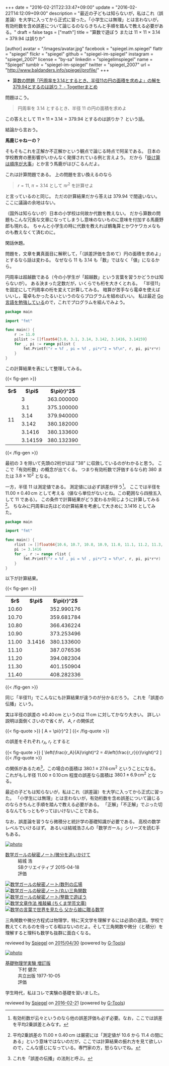 +++
date = "2016-02-21T22:33:47+09:00"
update = "2016-02-22T14:12:09+09:00"
description = "最近の子どもは知らないが，私はこれ（誤差論）を大学に入ってから正式に習った。「小学生には無理」とは言わないが，有効桁数を含め誤差について論じるのならきちんと手順を踏んで教える必要がある。"
draft = false
tags = ["math"]
title = "算数で遊ぼう または 11 × 11 × 3.14 = 379.94 は誤りか"

[author]
  avatar = "/images/avatar.jpg"
  facebook = "spiegel.im.spiegel"
  flattr = "spiegel"
  flickr = "spiegel"
  github = "spiegel-im-spiegel"
  instagram = "spiegel_2007"
  license = "by-sa"
  linkedin = "spiegelimspiegel"
  name = "Spiegel"
  tumblr = "spiegel-im-spiegel"
  twitter = "spiegel_2007"
  url = "http://www.baldanders.info/spiegel/profile/"
+++

- [算数の問題「円周率を3.14とするとき、半径11の円の面積を求めよ」の解を379.94とするのは誤り？ - Togetterまとめ](http://togetter.com/li/940931)

問題はこう。

> 円周率を 3.14 とするとき、半径 11 の円の面積を求めよ

この答えとして $11 \times 11 \times 3.14 = 379.94$ とするのは誤りか？ という話。

結論から言おう。

**馬鹿じゃねーの？**

そもそもこれを正解か不正解かという観点で論じる時点で阿呆である。
日本の学校教育の悪影響がいかんなく発揮されている例と言えよう。
だから「[掛け算は順序が大事](http://www.baldanders.info/spiegel/log2/000744.shtml)」とか言う馬鹿がはびこるんだよ。

これは計算問題である。
上の問題を言い換えるのなら

> $r = 11$, $\pi = 3.14$ として $\pi{r}^2$ を計算せよ

と言っているのと同じ。
ただの計算結果だから答えは 379.94 で間違いない。
ここに議論の余地はない。

（国外は知らないが）日本の小学校は何故か代数を教えない。
だから算数の問題もこんな冗長な文章になってしまうし意味のないものに意味を付加する馬鹿野郎も現れる。
ちゃんと小学生の時に代数を教えれば鶴亀算とかワケワカメなものも教えなくて済むのに。

閑話休題。

問題を，文章を糞真面目に解釈して，「（誤差評価を含めて）円の面積を求めよ」とするなら話は変わる。
なぜなら 11 も 3.14 も「数」ではなく「値」になるから。

円周率は超越数である（今の小学生が「超越数」という言葉を習うかどうかは知らないが）。
ある決まった定数だが，いくらでも桁を大きくとれる。
「半径11」を固定にして円周率の桁を変えて計算してみる。
暗算が苦手なら電卓を使えばいいし，電卓もかったるいというのならプログラムを組めばいい。
私は最近 [Go 言語を勉強している](/golang)ので，これでプログラムを組んでみよう。

```go
package main

import "fmt"

func main() {
    r := 11.0
    pilist := []float64{3.0, 3.1, 3.14, 3.142, 3.1416, 3.14159}
    for _, pi := range pilist {
        fmt.Printf("r = %f , pi = %f , pi*r^2 = %f\n", r, pi, pi*r*r)
    }
}
```

この計算結果を表にして整理してみる。

{{< fig-gen >}}
<table>
  <tr>
    <th>$r$</th>
    <th>$\pi$</th>
    <th>$\pi{r}^2$</th>
  </tr>
  <tr>
    <td rowspan="6">11</td>
    <td>3<br></td>
    <td>363.000000</td>
  </tr>
  <tr>
    <td>3.1</td>
    <td>375.100000</td>
  </tr>
  <tr>
    <td>3.14</td>
    <td>379.940000</td>
  </tr>
  <tr>
    <td>3.142</td>
    <td>380.182000</td>
  </tr>
  <tr>
    <td>3.1416</td>
    <td>380.133600</td>
  </tr>
  <tr>
    <td>3.14159</td>
    <td>380.132390</td>
  </tr>
</table>
{{< /fig-gen >}}

最初の 3 を除いて先頭の2桁がほぼ "38” に収斂しているのがわかると思う。
ここで「有効桁数」の概念が出てくる。
つまり有効桁数で評価するなら約 380 または $3.8 \times 10^2$ となる。

一方，半径 11 は測定値である。
測定値には必ず誤差が伴う[^0]。
ここでは半径を $11.00\pm0.40\,\mathrm{cm}$ として考える（値なら単位がないとね。この範囲なら四捨五入して 11 である）。
この条件で計算結果がどう変わるか同じように計算してみる[^1]。
ちなみに円周率は先ほどの計算結果を考慮して大きめに 3.1416 としてみた。

[^0]: 有効桁数が云々というのなら他の誤差評価も必ず必要。なお，ここでは誤差を平均2乗誤差とみなす。
[^1]: 平均2乗誤差の $11.00\pm0.40\,\mathrm{cm}$ は厳密には「測定値が 10.6 から 11.4 の間にある」という意味ではないのだが，ここでは計算結果の振れ方を見て欲しいので，こんな感じになっている。専門家の方，怒らないでね。

```go
package main

import "fmt"

func main() {
    rlist := []float64{10.6, 10.7, 10.8, 10.9, 11.0, 11.1, 11.2, 11.3, 11.4}
    pi := 3.1416
    for _, r := range rlist {
        fmt.Printf("r = %f , pi = %f , pi*r^2 = %f\n", r, pi, pi*r*r)
    }
}
```

以下が計算結果。

{{< fig-gen >}}
<table>
  <tr>
    <th>$r$</th>
    <th>$\pi$</th>
    <th>$\pi{r}^2$</th>
  </tr>
  <tr>
    <td>10.60<br></td>
    <td rowspan="9">3.1416</td>
    <td>352.990176</td>
  </tr>
  <tr>
    <td>10.70</td>
    <td>359.681784</td>
  </tr>
  <tr>
    <td>10.80</td>
    <td>366.436224</td>
  </tr>
  <tr>
    <td>10.90</td>
    <td>373.253496</td>
  </tr>
  <tr>
    <td>11.00</td>
    <td>380.133600</td>
  </tr>
  <tr>
    <td>11.10</td>
    <td>387.076536</td>
  </tr>
  <tr>
    <td>11.20</td>
    <td>394.082304</td>
  </tr>
  <tr>
    <td>11.30</td>
    <td>401.150904</td>
  </tr>
  <tr>
    <td>11.40</td>
    <td>408.282336</td>
  </tr>
</table>
{{< /fig-gen >}}

同じ「半径11」でこんなにも計算結果が違うのが分かるだろう。
これを「誤差の伝播」という。

実は半径の誤差の $\pm0.40\,\mathrm{cm}$ というのは $11\,\mathrm{cm}$ に対してかなり大きい。
詳しい説明は面倒くさいので省くが， $A$, $r$ の関係式

{{< fig-quote >}}
\[
    A = \pi{r}^2
\]
{{< /fig-quote >}}

の誤差をそれぞれ $r_A$, $r_r$ とすると

{{< fig-quote >}}
\[
    \left(\frac{r_A}{A}\right)^2 = 4\left(\frac{r_r}{r}\right)^2
\]
{{< /fig-quote >}}

の関係があるため[^b]，この場合の面積は $380.1\pm27.6\,\mathrm{cm}^2$ ということになる。
これがもし半径  $11.00\pm0.10\,\mathrm{cm}$ 程度の誤差なら面積は $380.1\pm6.9\,\mathrm{cm}^2$ となる。

[^b]: これを「誤差の伝播」の法則と呼ぶ。

最近の子どもは知らないが，私はこれ（誤差論）を大学に入ってから正式に習った。
「小学生には無理」とは言わないが，有効桁数を含め誤差について論じるのならきちんと手順を踏んで教える必要がある。
「正解」「不正解」でぶった切るなんてもっともやってはいけないことである。

なお，誤差論を習うなら微積分と統計学の基礎知識が必要である。
高校の数学レベルでいけるはず。
あるいは結城浩さんの「数学ガール」シリーズを読む手もある。

<div class="hreview" ><a class="item url" href="http://www.amazon.co.jp/exec/obidos/ASIN/4797382317/baldandersinf-22/"><img src="http://ecx.images-amazon.com/images/I/411g%2BaRmCzL._SL160_.jpg" alt="photo" class="photo"  /></a><dl ><dt class="fn"><a class="item url" href="http://www.amazon.co.jp/exec/obidos/ASIN/4797382317/baldandersinf-22/">数学ガールの秘密ノート/微分を追いかけて</a></dt><dd>結城 浩 </dd><dd>SBクリエイティブ 2015-04-18</dd><dd>評価<abbr class="rating" title="5"><img src="http://g-images.amazon.com/images/G/01/detail/stars-5-0.gif" alt="" /></abbr> </dd></dl><p class="similar"><a href="http://www.amazon.co.jp/exec/obidos/ASIN/4797375698/baldandersinf-22/" target="_top"><img src="http://images.amazon.com/images/P/4797375698.09._SCTHUMBZZZ_.jpg"  alt="数学ガールの秘密ノート/数列の広場"  /></a> <a href="http://www.amazon.co.jp/exec/obidos/ASIN/479737568X/baldandersinf-22/" target="_top"><img src="http://images.amazon.com/images/P/479737568X.09._SCTHUMBZZZ_.jpg"  alt="数学ガールの秘密ノート/丸い三角関数"  /></a> <a href="http://www.amazon.co.jp/exec/obidos/ASIN/4797374152/baldandersinf-22/" target="_top"><img src="http://images.amazon.com/images/P/4797374152.09._SCTHUMBZZZ_.jpg"  alt="数学ガールの秘密ノート/整数で遊ぼう"  /></a> <a href="http://www.amazon.co.jp/exec/obidos/ASIN/4480095268/baldandersinf-22/" target="_top"><img src="http://images.amazon.com/images/P/4480095268.09._SCTHUMBZZZ_.jpg"  alt="数学文章作法 推敲編 (ちくま学芸文庫)"  /></a> <a href="http://www.amazon.co.jp/exec/obidos/ASIN/434402740X/baldandersinf-22/" target="_top"><img src="http://images.amazon.com/images/P/434402740X.09._SCTHUMBZZZ_.jpg"  alt="数学の言葉で世界を見たら 父から娘に贈る数学"  /></a> </p>
<p class="description" >三角関数や微分方程式は物理学，特に天文学を理解するには必須の道具。学校で教えてくれるのを待ってる暇はないのだよ。そして三角関数や微分（と積分）を理解すると理科も数学も抜群に面白くなる。</p>
<p class="gtools" >reviewed by <a href="#maker" class="reviewer">Spiegel</a> on <abbr class="dtreviewed" title="2015-04-30">2015/04/30</abbr> (powered by <a href="http://www.goodpic.com/mt/aws/index.html">G-Tools</a>)</p>
</div>

<div class="hreview" ><a class="item url" href="http://www.amazon.co.jp/exec/obidos/ASIN/4320030885/baldandersinf-22/"><img src="http://ecx.images-amazon.com/images/I/41n4-gFkFPL._SL160_.jpg" alt="photo" class="photo"  /></a><dl ><dt class="fn"><a class="item url" href="http://www.amazon.co.jp/exec/obidos/ASIN/4320030885/baldandersinf-22/">基礎物理学実験 増訂版</a></dt><dd>下村 健次 </dd><dd>共立出版 1977-10-05</dd><dd>評価<abbr class="rating" title="5"><img src="http://g-images.amazon.com/images/G/01/detail/stars-5-0.gif" alt="" /></abbr> </dd></dl>
<p class="description">学生時代，私はコレで実験の基礎を習いました。</p>
<p class="gtools" >reviewed by <a href='#maker' class='reviewer'>Spiegel</a> on <abbr class="dtreviewed" title="2016-02-21">2016-02-21</abbr> (powered by <a href="http://www.goodpic.com/mt/aws/index.html" >G-Tools</a>)</p>
</div>
